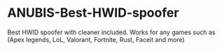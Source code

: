 # ANUBIS-Best-HWID-spoofer
Best HWID spoofer with cleaner included. Works for any games such as (Apex legends, LoL, Valorant, Fortnite, Rust, Faceit and more)

